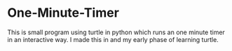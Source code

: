 # One-Minute-Timer
This is small program using turtle in python which runs an one minute timer in an interactive way. I made this in and my early phase of learning turtle.
